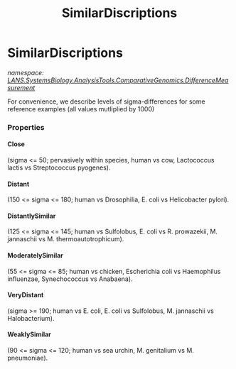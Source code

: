 ﻿---
title: SimilarDiscriptions
---

# SimilarDiscriptions
_namespace: [LANS.SystemsBiology.AnalysisTools.ComparativeGenomics.DifferenceMeasurement](N-LANS.SystemsBiology.AnalysisTools.ComparativeGenomics.DifferenceMeasurement.html)_

For convenience, we describe levels of sigma-differences for some reference examples (all values mutliplied by 1000)




### Properties

#### Close
(sigma <= 50; pervasively within species, human vs cow, Lactococcus lactis vs Streptococcus pyogenes).
#### Distant
(150 <= sigma <= 180; human vs Drosophilia, E. coli vs Helicobacter pylori).
#### DistantlySimilar
(125 <= sigma <= 145; human vs Sulfolobus, E. coli vs R. prowazekii, M. jannaschii vs M. thermoautotrophicum).
#### ModeratelySimilar
(55 <= sigma <= 85; human vs chicken, Escherichia coli vs Haemophilus influenzae, Synechococcus vs Anabaena).
#### VeryDistant
(sigma >= 190; human vs E. coli, E. coli vs Sulfolobus, M. jannaschii vs Halobacterium).
#### WeaklySimilar
(90 <= sigma <= 120; human vs sea urchin, M. genitalium vs M. pneumoniae).
